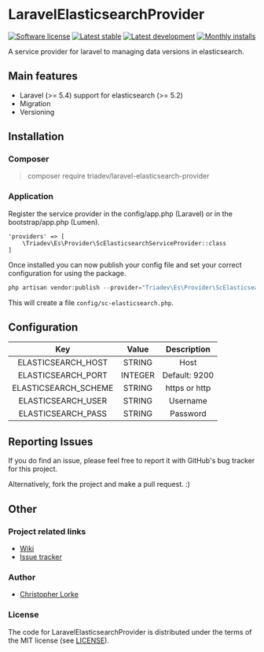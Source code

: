 # LaravelElasticsearchProvider

[![Software license][ico-license]](LICENSE)
[![Latest stable][ico-version-stable]][link-packagist]
[![Latest development][ico-version-dev]][link-packagist]
[![Monthly installs][ico-downloads-monthly]][link-downloads]

A service provider for laravel to managing data versions in elasticsearch.

## Main features
- Laravel (>= 5.4) support for elasticsearch (>= 5.2)
- Migration
- Versioning

## Installation

### Composer
> composer require triadev/laravel-elasticsearch-provider

### Application
Register the service provider in the config/app.php (Laravel) or in the bootstrap/app.php (Lumen).
```
'providers' => [
    \Triadev\Es\Provider\ScElasticsearchServiceProvider::class
]
```

Once installed you can now publish your config file and set your correct configuration for using the package.
```php
php artisan vendor:publish --provider="Triadev\Es\Provider\ScElasticsearchServiceProvider" --tag="config"
```

This will create a file ```config/sc-elasticsearch.php```.

## Configuration
| Key        | Value           | Description  |
|:-------------:|:-------------:|:-----:|
| ELASTICSEARCH_HOST | STRING | Host |
| ELASTICSEARCH_PORT | INTEGER | Default: 9200 |
| ELASTICSEARCH_SCHEME | STRING | https or http |
| ELASTICSEARCH_USER | STRING | Username |
| ELASTICSEARCH_PASS | STRING | Password |

## Reporting Issues
If you do find an issue, please feel free to report it with GitHub's bug tracker for this project.

Alternatively, fork the project and make a pull request. :)

## Other

### Project related links
- [Wiki](https://github.com/triadev/LaravelElasticsearchProvider/wiki)
- [Issue tracker](https://github.com/triadev/LaravelElasticsearchProvider/issues)

### Author
- [Christopher Lorke](mailto:christopher.lorke@gmx.de)

### License
The code for LaravelElasticsearchProvider is distributed under the terms of the MIT license (see [LICENSE](LICENSE)).

[ico-license]: https://img.shields.io/github/license/triadev/LaravelElasticsearchProvider.svg?style=flat-square
[ico-version-stable]: https://img.shields.io/packagist/v/triadev/laravel-elasticsearch-provider.svg?style=flat-square
[ico-version-dev]: https://img.shields.io/packagist/vpre/triadev/laravel-elasticsearch-provider.svg?style=flat-square
[ico-downloads-monthly]: https://img.shields.io/packagist/dm/triadev/laravel-elasticsearch-provider.svg?style=flat-square

[link-packagist]: https://packagist.org/packages/triadev/laravel-elasticsearch-provider
[link-downloads]: https://packagist.org/packages/triadev/laravel-elasticsearch-provider/stats
